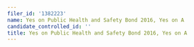 ```yaml
---
filer_id: '1382223'
name: Yes on Public Health and Safety Bond 2016, Yes on A
candidate_controlled_id: ''
title: Yes on Public Health and Safety Bond 2016, Yes on A
---
```


